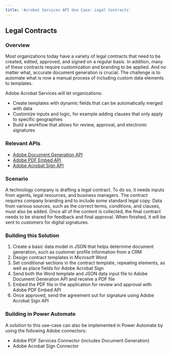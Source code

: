 ```yaml
---
title: 'Acrobat Services API Use Case: Legal Contracts'
---
```


## Legal Contracts

### Overview

Most organizations today have a variety of legal contracts that need to be created, edited, approved, and signed on a regular basis. In addition, many of these contracts require customization and branding to be applied. And no matter what, accurate document generation is crucial. The challenge is to automate what is now a manual process of including custom data elements to templates.

Adobe Acrobat Services will let organizations:

* Create templates with dynamic fields that can be automatically merged with data
* Customize inputs and logic, for example adding clauses that only apply to specific geographies
* Build a workflow that allows for review, approval, and electronic signatures

### Relevant APIs

* [Adobe Document Generation API](/src/pages/apis/doc-generation.md)
* [Adobe PDF Embed API](/src/pages/apis/pdf-embed.md)
* [Adobe Acrobat Sign API](https://www.adobe.io/apis/documentcloud/sign.html)

### Scenario

A technology company is drafting a legal contract. To do so, it needs inputs from agents, legal resources, and business managers. The contract requires company branding and to include some standard legal copy. Data from various sources, such as the correct terms, conditions, and clauses, must also be added. Once all of the content is collected, the final contract needs to be shared for feedback and final approval. When finished, it will be sent to customers for digital signatures.

### Building this Solution

1. Create a basic data model in JSON that helps determine document generation, such as customer profile information from a CRM
2. Design contract templates in Microsoft Word
3. Set conditional sections in the contract template, repeating elements, as well as place fields for Adobe Acrobat Sign
4. Send both the Word template and JSON data input file to Adobe Document Generation API and receive a PDF file
5. Embed the PDF file in the application for review and approval with Adobe PDF Embed API
6. Once approved, send the agreement out for signature using Adobe Acrobat Sign API

### Building in Power Automate

A solution to this use-case can also be implemented in Power Automate by using the following Adobe connectors:

* Adobe PDF Services Connector (includes Document Generation)
* Adobe Acrobat Sign Connector
